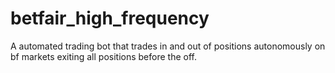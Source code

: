 # betfair_high_frequency
A automated trading bot that trades in and out of positions autonomously on bf markets exiting all positions before the off.
